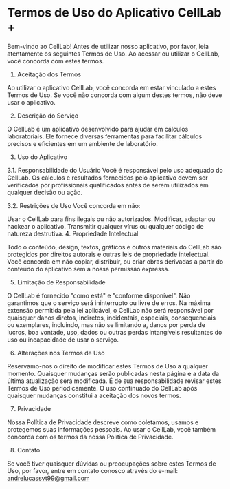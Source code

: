 # Termos de Uso do Aplicativo CellLab +



Bem-vindo ao CellLab! Antes de utilizar nosso aplicativo, por favor, leia atentamente os seguintes Termos de Uso. Ao acessar ou utilizar o CellLab, você concorda com estes termos.

1. Aceitação dos Termos

Ao utilizar o aplicativo CellLab, você concorda em estar vinculado a estes Termos de Uso. Se você não concorda com algum destes termos, não deve usar o aplicativo.

2. Descrição do Serviço

O CellLab é um aplicativo desenvolvido para ajudar em cálculos laboratoriais. Ele fornece diversas ferramentas para facilitar cálculos precisos e eficientes em um ambiente de laboratório.

3. Uso do Aplicativo

3.1. Responsabilidade do Usuário
Você é responsável pelo uso adequado do CellLab. Os cálculos e resultados fornecidos pelo aplicativo devem ser verificados por profissionais qualificados antes de serem utilizados em qualquer decisão ou ação.

3.2. Restrições de Uso
Você concorda em não:

Usar o CellLab para fins ilegais ou não autorizados.
Modificar, adaptar ou hackear o aplicativo.
Transmitir qualquer vírus ou qualquer código de natureza destrutiva.
4. Propriedade Intelectual

Todo o conteúdo, design, textos, gráficos e outros materiais do CellLab são protegidos por direitos autorais e outras leis de propriedade intelectual. Você concorda em não copiar, distribuir, ou criar obras derivadas a partir do conteúdo do aplicativo sem a nossa permissão expressa.

5. Limitação de Responsabilidade

O CellLab é fornecido "como está" e "conforme disponível". Não garantimos que o serviço será ininterrupto ou livre de erros. Na máxima extensão permitida pela lei aplicável, o CellLab não será responsável por quaisquer danos diretos, indiretos, incidentais, especiais, consequenciais ou exemplares, incluindo, mas não se limitando a, danos por perda de lucros, boa vontade, uso, dados ou outras perdas intangíveis resultantes do uso ou incapacidade de usar o serviço.

6. Alterações nos Termos de Uso

Reservamo-nos o direito de modificar estes Termos de Uso a qualquer momento. Quaisquer mudanças serão publicadas nesta página e a data da última atualização será modificada. É de sua responsabilidade revisar estes Termos de Uso periodicamente. O uso continuado do CellLab após quaisquer mudanças constitui a aceitação dos novos termos.

7. Privacidade

Nossa Política de Privacidade descreve como coletamos, usamos e protegemos suas informações pessoais. Ao usar o CellLab, você também concorda com os termos da nossa Política de Privacidade.

8. Contato

Se você tiver quaisquer dúvidas ou preocupações sobre estes Termos de Uso, por favor, entre em contato conosco através do e-mail: andrelucassvt99@gmail.com